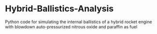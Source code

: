 # Hybrid-Ballistics-Analysis
Python code for simulating the internal ballistics of a hybrid rocket engine with blowdown auto-pressurized nitrous oxide and paraffin as fuel
